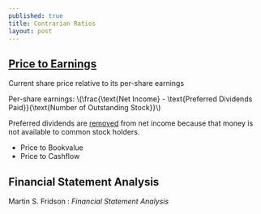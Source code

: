 ```yaml
---
published: true
title: Contrarian Ratios
layout: post
---
```

## [Price to Earnings](http://www.investopedia.com/terms/p/price-earningsratio.asp)

Current share price relative to its per-share earnings

Per-share earnings: \\(\frac{\text{Net Income} - \text{Preferred Dividends Paid}}{\text{Number of Outstanding Stock}}\\)

Preferred dividends are [removed](https://www.boundless.com/accounting/textbooks/boundless-accounting-textbook/reporting-of-stockholders-equity-12/reporting-and-analyzing-equity-82/earnings-per-share-375-6591/) from net income because that money is not available to common stock holders.

- Price to Bookvalue
- Price to Cashflow

## Financial Statement Analysis

Martin S. Fridson : _Financial Statement Analysis_